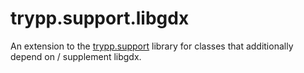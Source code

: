 # trypp.support.libgdx

An extension to the [trypp.support](https://github.com/d9n/trypp.support) library
for classes that additionally depend on / supplement libgdx.
